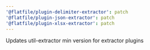 ```yaml
---
'@flatfile/plugin-delimiter-extractor': patch
'@flatfile/plugin-json-extractor': patch
'@flatfile/plugin-xlsx-extractor': patch
---
```


Updates util-extractor min version for extractor plugins
